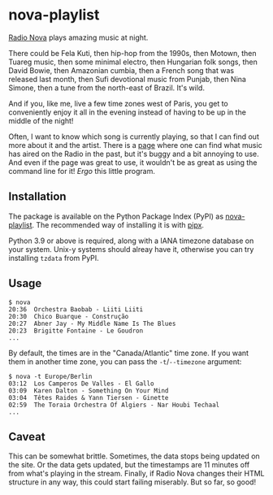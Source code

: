 # nova-playlist

[Radio Nova][] plays amazing music at night.

There could be Fela Kuti, then hip-hop from the 1990s, then Motown, then Tuareg music, then some minimal electro, then Hungarian folk songs, then David Bowie, then Amazonian cumbia, then a French song that was released last month, then Sufi devotional music from Punjab, then Nina Simone, then a tune from the north-east of Brazil.
It's wild.

And if you, like me, live a few time zones west of Paris, you get to conveniently enjoy it all in the evening instead of having to be up in the middle of the night!

Often, I want to know which song is currently playing, so that I can find out more about it and the artist.
There is a [page][song-history] where one can find what music has aired on the Radio in the past, but it's buggy and a bit annoying to use.
And even if the page was great to use, it wouldn't be as great as using the command line for it!
_Ergo_ this little program.

## Installation

The package is available on the Python Package Index (PyPI) as [nova-playlist][].
The recommended way of installing it is with [pipx][].

Python 3.9 or above is required, along with a IANA timezone database on your system.
Unix-y systems should alreay have it, otherwise you can try installing `tzdata` from PyPI.

## Usage

    $ nova
    20:36  Orchestra Baobab - Liiti Liiti
    20:30  Chico Buarque - Construção
    20:27  Abner Jay - My Middle Name Is The Blues
    20:23  Brigitte Fontaine - Le Goudron
    ...

By default, the times are in the "Canada/Atlantic" time zone.
If you want them in another time zone, you can pass the `-t`/`--timezone` argument:

    $ nova -t Europe/Berlin
    03:12  Los Camperos De Valles - El Gallo
    03:09  Karen Dalton - Something On Your Mind
    03:04  Têtes Raides & Yann Tiersen - Ginette
    02:59  The Toraia Orchestra Of Algiers - Nar Houbi Techaal
    ...

## Caveat

This can be somewhat brittle.
Sometimes, the data stops being updated on the site.
Or the data gets updated, but the timestamps are 11 minutes off from what's playing in the stream.
Finally, if Radio Nova changes their HTML structure in any way, this could start failing miserably.
But so far, so good!

[Radio Nova]: https://www.nova.fr/radios/nova-la-nuit/
[nova-playlist]: https://pypi.org/project/nova-playlist/
[pipx]: https://pypa.github.io/pipx/
[song-history]: https://www.nova.fr/radios/radio-nova/
